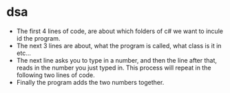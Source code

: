 # dsa

- The first 4 lines of code, are about which folders of c# we want to incule id the program.
- The next 3 lines are about, what the program is called, what class is it in etc...
- The next line asks you to type in a number, and then the line after that, reads in the number you just typed in.
  This process will repeat in the following two lines of code.
- Finally the program adds the two numbers together.

